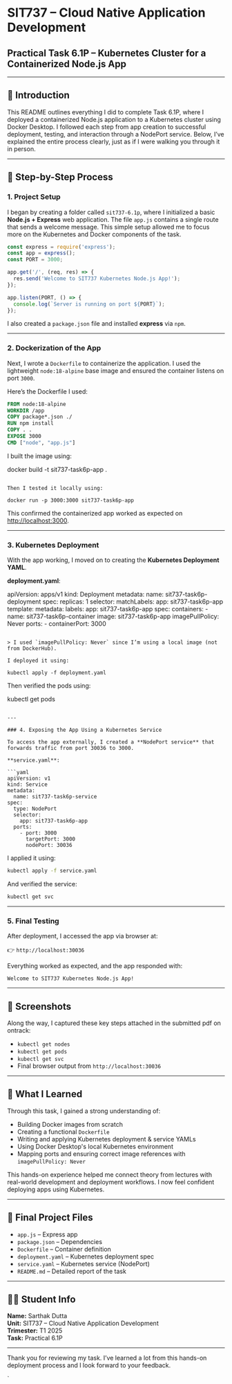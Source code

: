
# SIT737 – Cloud Native Application Development  
## Practical Task 6.1P – Kubernetes Cluster for a Containerized Node.js App

---

## 👋 Introduction


This README outlines everything I did to complete Task 6.1P, where I deployed a containerized Node.js application to a Kubernetes cluster using Docker Desktop. I followed each step from app creation to successful deployment, testing, and interaction through a NodePort service. Below, I’ve explained the entire process clearly, just as if I were walking you through it in person.

---

## 🧱 Step-by-Step Process

### 1. Project Setup

I began by creating a folder called `sit737-6.1p`, where I initialized a basic **Node.js + Express** web application. The file `app.js` contains a single route that sends a welcome message. This simple setup allowed me to focus more on the Kubernetes and Docker components of the task.

```javascript
const express = require('express');
const app = express();
const PORT = 3000;

app.get('/', (req, res) => {
  res.send('Welcome to SIT737 Kubernetes Node.js App!');
});

app.listen(PORT, () => {
  console.log(`Server is running on port ${PORT}`);
});
```

I also created a `package.json` file and installed **express** via `npm`.

---

### 2. Dockerization of the App

Next, I wrote a `Dockerfile` to containerize the application. I used the lightweight `node:18-alpine` base image and ensured the container listens on port `3000`.

Here’s the Dockerfile I used:

```Dockerfile
FROM node:18-alpine
WORKDIR /app
COPY package*.json ./
RUN npm install
COPY . .
EXPOSE 3000
CMD ["node", "app.js"]
```

I built the image using:

docker build -t sit737-task6p-app .
```

Then I tested it locally using:

docker run -p 3000:3000 sit737-task6p-app
```

This confirmed the containerized app worked as expected on [http://localhost:3000](http://localhost:3000).

---

### 3. Kubernetes Deployment

With the app working, I moved on to creating the **Kubernetes Deployment YAML**.

**deployment.yaml**:


apiVersion: apps/v1
kind: Deployment
metadata:
  name: sit737-task6p-deployment
spec:
  replicas: 1
  selector:
    matchLabels:
      app: sit737-task6p-app
  template:
    metadata:
      labels:
        app: sit737-task6p-app
    spec:
      containers:
      - name: sit737-task6p-container
        image: sit737-task6p-app
        imagePullPolicy: Never
        ports:
        - containerPort: 3000
```

> I used `imagePullPolicy: Never` since I’m using a local image (not from DockerHub).

I deployed it using:

kubectl apply -f deployment.yaml
```

Then verified the pods using:

kubectl get pods
```

---

### 4. Exposing the App Using a Kubernetes Service

To access the app externally, I created a **NodePort service** that forwards traffic from port 30036 to 3000.

**service.yaml**:

```yaml
apiVersion: v1
kind: Service
metadata:
  name: sit737-task6p-service
spec:
  type: NodePort
  selector:
    app: sit737-task6p-app
  ports:
    - port: 3000
      targetPort: 3000
      nodePort: 30036
```

I applied it using:
```bash
kubectl apply -f service.yaml
```

And verified the service:
```bash
kubectl get svc
```

---

### 5. Final Testing

After deployment, I accessed the app via browser at:

👉 `http://localhost:30036`

Everything worked as expected, and the app responded with:

```
Welcome to SIT737 Kubernetes Node.js App!
```

---

## 📸 Screenshots

Along the way, I captured these key steps attached in the submitted pdf on ontrack:
- `kubectl get nodes`
- `kubectl get pods`
- `kubectl get svc`
- Final browser output from `http://localhost:30036`

---

## 💬 What I Learned

Through this task, I gained a strong understanding of:
- Building Docker images from scratch
- Creating a functional `Dockerfile`
- Writing and applying Kubernetes deployment & service YAMLs
- Using Docker Desktop's local Kubernetes environment
- Mapping ports and ensuring correct image references with `imagePullPolicy: Never`

This hands-on experience helped me connect theory from lectures with real-world development and deployment workflows. I now feel confident deploying apps using Kubernetes.

---

## 📁 Final Project Files

- `app.js` – Express app
- `package.json` – Dependencies
- `Dockerfile` – Container definition
- `deployment.yaml` – Kubernetes deployment spec
- `service.yaml` – Kubernetes service (NodePort)
- `README.md` – Detailed report of the task

---

## 👨‍🎓 Student Info

**Name:** Sarthak Dutta  
**Unit:** SIT737 – Cloud Native Application Development  
**Trimester:** T1 2025  
**Task:** Practical 6.1P  


---

Thank you for reviewing my task. I’ve learned a lot from this hands-on deployment process and I look forward to your feedback.

`